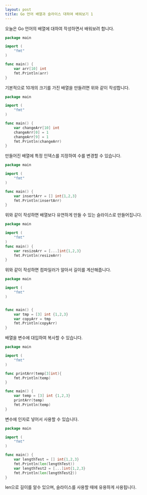 ```yaml
---
layout: post
title: Go 언어 배열과 슬라이스 대하여 배워보기 1 
---
```


오늘은 Go 언어의 배열에 대하여 작성하면서 배워보려 합니다.

```go
package main

import (
	"fmt"
)

func main() {
	var arr[10] int
	fmt.Println(arr)
}
```

기본적으로 10개의 크기를 가진 배열을 만들려면 위와 같이 작성합니다.

```go
package main

import (
	"fmt"
)

func main() {
	var changeArr[10] int
	changeArr[0] = 1
	changeArr[9] = 1
	fmt.Println(changeArr)
}
```

만들어진 배열에 특정 인덱스를 지정하여 수를 변경할 수 있습니다.

```go
package main

import (
	"fmt"
)

func main() {
	var insertArr = [] int{1,2,3}
	fmt.Println(insertArr)
}
```

위와 같이 작성하면 배열보다 유연하게 만들 수 있는 슬라이스로 만들어집니다.

```go
package main

import (
	"fmt"
)
func main() {
	var resizeArr = [...]int{1,2,3}
	fmt.Println(resizeArr)
}
```

위와 같이 작성하면 컴파일러가 알아서 길이를 계산해줍니다.

```go
package main

import (
	"fmt"
)


func main() {
	var tmp = [3] int {1,2,3}
	var copyArr = tmp
	fmt.Println(copyArr)
}
```

배열을 변수에 대입하여 복사할 수 있습니다.

```go
package main

import (
	"fmt"
)

func printArr(temp[3]int){
	fmt.Println(temp)
}

func main() {
	var temp = [3] int {1,2,3}
	printArr(temp)
	fmt.Println(temp)
}
```

변수에 인자로 넣어서 사용할 수 있습니다.

```go
package main

import (
	"fmt"
)

func main() {
	var lengthTest = [] int{1,2,3}
    fmt.Println(len(lengthTest))
    var lengthTest2 = [...]int{1,2,3}
	fmt.Println(len(lengthTest2))
}
```

len으로 길이를 알수 있으며, 슬라이스를 사용할 때에 유용하게 사용됩니다.